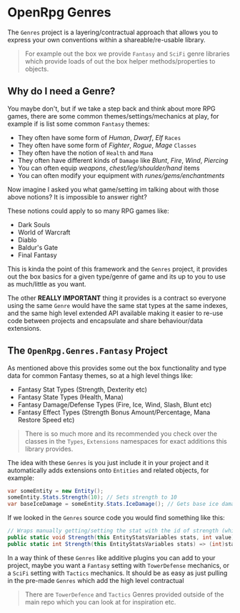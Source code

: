 # OpenRpg Genres

The `Genres` project is a layering/contractual approach that allows you to express your own conventions within a shareable/re-usable library.

> For example out the box we provide `Fantasy` and `SciFi` genre libraries which provide loads of out the box helper methods/properties to objects.

## Why do I need a Genre?

You maybe don't, but if we take a step back and think about more RPG games, there are some common themes/settings/mechanics at play, for example if is list some common `Fantasy` themes:
- They often have some form of *Human*, *Dwarf*, *Elf* `Races`
- They often have some form of *Fighter*, *Rogue*, *Mage* `Classes`
- They often have the notion of `Health` and `Mana`
- They often have different kinds of `Damage` like *Blunt*, *Fire*, *Wind*, *Piercing*
- You can often equip *weapons*, *chest/leg/shoulder/hand* items
- You can often modify your equipment with *runes/gems/enchantments*

Now imagine I asked you what game/setting im talking about with those above notions? It is impossible to answer right?

These notions could apply to so many RPG games like:
- Dark Souls
- World of Warcraft
- Diablo
- Baldur's Gate
- Final Fantasy <insert number>

This is kinda the point of this framework and the `Genres` project, it provides out the box basics for a given type/genre of game and its up to you to use as much/little as you want.

The other **REALLY IMPORTANT** thing it provides is a contract so everyone using the same `Genre` would have the same stat types at the same indexes, and the same high level extended API available making it easier to re-use code between projects and encapsulate and share behaviour/data extensions.

## The `OpenRpg.Genres.Fantasy` Project

As mentioned above this provides some out the box functionality and type data for common Fantasy themes, so at a high level things like:
- Fantasy Stat Types (Strength, Dexterity etc)
- Fantasy State Types (Health, Mana)
- Fantasy Damage/Defense Types (Fire, Ice, Wind, Slash, Blunt etc)
- Fantasy Effect Types (Strength Bonus Amount/Percentage, Mana Restore Speed etc)

> There is so much more and its recommended you check over the classes in the `Types`, `Extensions` namespaces for exact additions this library provides.

The idea with these `Genres` is you just include it in your project and it automatically adds extensions onto `Entities` and related objects, for example:

```csharp
var someEntity = new Entity();
someEntity.Stats.Strength(10); // Sets strength to 10
var baseIceDamage = someEntity.Stats.IceDamage(); // Gets base ice damage
```

If we looked in the `Genres` source code you would find something like this:

```csharp
// Wraps manually getting/setting the stat with the id of strength (which is 60 if you look at the stat type code)
public static void Strength(this EntityStatsVariables stats, int value) => stats[FantasyEntityStatsVariableTypes.Strength] = value;
public static int Strength(this EntityStatsVariables stats) => (int)stats.Get(FantasyEntityStatsVariableTypes.Strength);
```

In a way think of these `Genres` like additive plugins you can add to your project, maybe you want a `Fantasy` setting with `TowerDefense` mechanics, or a `SciFi` setting with `Tactics` mechanics. It should be as easy as just pulling in the pre-made `Genres` which add the high level contractual 

> There are `TowerDefence` and `Tactics` Genres provided outside of the main repo which you can look at for inspiration etc.